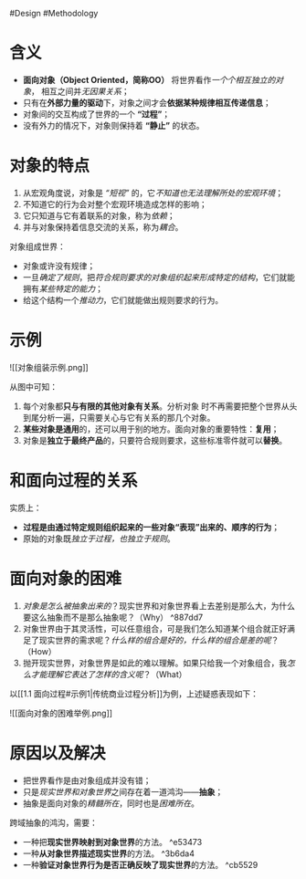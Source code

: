 #Design #Methodology
# 含义
- **面向对象（Object Oriented，简称OO）** 将世界看作*一个个相互独立的对象*， 相互之间并*无因果关系*；
- 只有在**外部力量的驱动**下，对象之间才会**依据某种规律相互传递信息**；
- 对象间的交互构成了世界的一个 **“过程”**；
- 没有外力的情况下，对象则保持着 **“静止”** 的状态。

# 对象的特点
1. 从宏观角度说，对象是 *“短视”* 的，它*不知道也无法理解所处的宏观环境*；
2. 不知道它的行为会对整个宏观环境造成怎样的影响；
3. 它只知道与它有着联系的对象，称为*依赖*；
4. 并与对象保持着信息交流的关系，称为*耦合*。

对象组成世界：
- 对象或许没有规律；
- 一旦*确定了规则*，把*符合规则要求的对象组织起来形成特定的结构*，它们就能拥有*某些特定的能力*；
- 给这个结构一个*推动力*，它们就能做出规则要求的行为。

# 示例

![[对象组装示例.png]]

从图中可知：
1. 每个对象都**只与有限的其他对象有关系**。分析对象 时不再需要把整个世界从头到尾分析一遍，只需要关心与它有关系的那几个对象。
2. **某些对象是通用**的，还可以用于别的地方。面向对象的重要特性：**复用**；
3. 对象是**独立于最终产品**的，只要符合规则要求，这些标准零件就可以**替换**。

# 和面向过程的关系
实质上：
- **过程是由通过特定规则组织起来的一些对象“表现”出来的、顺序的行为**；
- 原始的对象既*独立于过程，也独立于规则*。

# 面向对象的困难
1. *对象是怎么被抽象出来的*？现实世界和对象世界看上去差别是那么大，为什么要这么抽象而不是那么抽象呢？（Why） ^887dd7
2. 对象世界由于其灵活性，可以任意组合，可是我们怎么知道某个组合就正好满足了现实世界的需求呢？*什么样的组合是好的，什么样的组合是差的呢*？ （How）
3. 抛开现实世界，对象世界是如此的难以理解。如果只给我一个对象组合，我*怎么才能理解它表达了怎样的含义呢*？（What）

以[[1.1 面向过程#示例1|传统商业过程分析]]为例，上述疑惑表现如下：

![[面向对象的困难举例.png]]

# 原因以及解决
- 把世界看作是由对象组成并没有错；
- 只是*现实世界和对象世界*之间存在着一道鸿沟——**抽象**；
- 抽象是面向对象的*精髓所在*，同时也是*困难所在*。

跨域抽象的鸿沟，需要：
- 一种把**现实世界映射到对象世界**的方法。 ^e53473
- 一种**从对象世界描述现实世界**的方法。 ^3b6da4
- 一种**验证对象世界行为是否正确反映了现实世界**的方法。 ^cb5529

